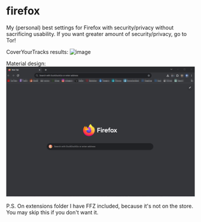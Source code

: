 # firefox
My (personal) best settings for Firefox with security/privacy without sacrificing usability. If you want greater amount of security/privacy, go to Tor!

CoverYourTracks results:
![image](https://user-images.githubusercontent.com/28532979/196661128-8ab05271-3e31-4cf5-8262-59ddf3284523.png)

Material design:
![image](https://raw.githubusercontent.com/zachvlat/firefox/main/firefox.png)

P.S. On extensions folder I have FFZ included, because it's not on the store. You may skip this if you don't want it.
